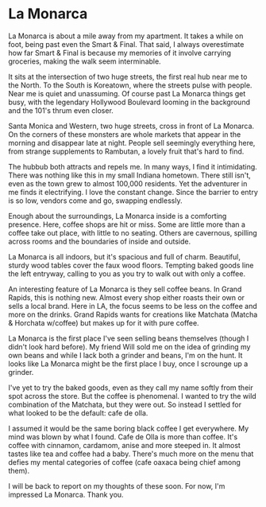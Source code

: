 # La Monarca

La Monarca is about a mile away from my apartment. It takes a while on foot, being past even the Smart & Final. That said, I always overestimate how far Smart & Final is because my memories of it involve carrying groceries, making the walk seem interminable.

It sits at the intersection of two huge streets, the first real hub near me to the North. To the South is Koreatown, where the streets pulse with people. Near me is quiet and unassuming. Of course past La Monarca things get busy, with the legendary Hollywood Boulevard looming in the background and the 101's thrum even closer.

Santa Monica and Western, two huge streets, cross in front of La Monarca. On the corners of these monsters are whole markets that appear in the morning and disappear late at night. People sell seemingly everything here, from strange supplements to Rambutan, a lovely fruit that's hard to find.

The hubbub both attracts and repels me. In many ways, I find it intimidating. There was nothing like this in my small Indiana hometown. There still isn't, even as the town grew to almost 100,000 residents. Yet the adventurer in me finds it electrifying. I love the constant change. Since the barrier to entry is so low, vendors come and go, swapping endlessly.

Enough about the surroundings, La Monarca inside is a comforting presence. Here, coffee shops are hit or miss. Some are little more than a coffee take out place, with little to no seating. Others are cavernous, spilling across rooms and the boundaries of inside and outside.

La Monarca is all indoors, but it's spacious and full of charm. Beautiful, sturdy wood tables cover the faux wood floors. Tempting baked goods line the left entryway, calling to you as you try to walk out with only a coffee.

An interesting feature of La Monarca is they sell coffee beans. In Grand Rapids, this is nothing new. Almost every shop either roasts their own or sells a local brand. Here in LA, the focus seems to be less on the coffee and more on the drinks. Grand Rapids wants for creations like Matchata (Matcha & Horchata w/coffee) but makes up for it with pure coffee.

La Monarca is the first place I've seen selling beans themselves (though I didn't look hard before). My friend Will sold me on the idea of grinding my own beans and while I lack both a grinder and beans, I'm on the hunt. It looks like La Monarca might be the first place I buy, once I scrounge up a grinder.

I've yet to try the baked goods, even as they call my name softly from their spot across the store. But the coffee is phenomenal. I wanted to try the wild combination of the Matchata, but they were out. So instead I settled for what looked to be the default: cafe de olla.

I assumed it would be the same boring black coffee I get everywhere. My mind was blown by what I found. Cafe de Olla is more than coffee. It's coffee with cinnamon, cardamom, anise and more steeped in. It almost tastes like tea and coffee had a baby. There's much more on the menu that defies my mental categories of coffee (cafe oaxaca being chief among them).

I will be back to report on my thoughts of these soon. For now, I'm impressed La Monarca. Thank you.

